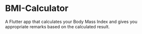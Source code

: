 # BMI-Calculator

A Flutter app that calculates your Body Mass Index and gives you appropriate remarks based on the calculated result.
